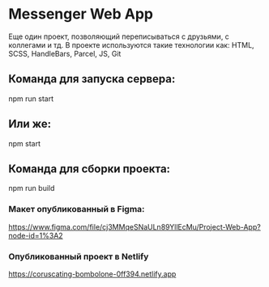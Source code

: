 # Messenger Web App

Еще один проект, позволяющий переписываться с друзьями, с коллегами и тд. В проекте используются такие технологии как: HTML, SCSS, HandleBars, Parcel, JS, Git

## Команда для запуска сервера:

npm run start

## Или же:

npm start

## Команда для сборки проекта:

npm run build

### Макет опубликованный в Figma:

https://www.figma.com/file/cj3MMqeSNaULn89YllEcMu/Project-Web-App?node-id=1%3A2

### Опубликованный проект в Netlify

https://coruscating-bombolone-0ff394.netlify.app
